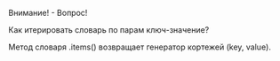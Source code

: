 Внимание! - Вопрос!

Как итерировать словарь по парам ключ-значение?

Метод словаря .items() возвращает генератор кортежей (key, value).